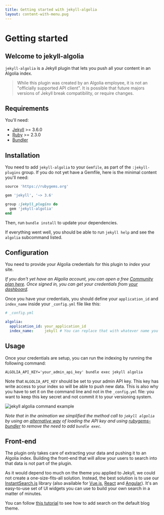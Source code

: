 ```yaml
---
title: Getting started with jekyll-algolia
layout: content-with-menu.pug
---
```


# Getting started

## Welcome to jekyll-algolia

`jekyll-algolia` is a Jekyll plugin that lets you push all your content in an
Algolia index.

> While this plugin was created by an Algolia employee, it is not an "officially supported API client". It is possible that future majors versions of Jekyll break compatibility, or require changes.

## Requirements

You'll need:

- [Jekyll][1] >= 3.6.0
- [Ruby][2] >= 2.3.0
- [Bundler][3]

## Installation

You need to add `jekyll-algolia` to your `Gemfile`, as part of the
`:jekyll-plugins` group. If you do not yet have a Gemfile, here is the minimal
content you'll need:

```ruby
source 'https://rubygems.org'

gem 'jekyll', '~> 3.6'

group :jekyll_plugins do
  gem 'jekyll-algolia'
end
```

Then, run `bundle install` to update your dependencies.

If everything went well, you should be able to run `jekyll help` and see the
`algolia` subcommand listed.

## Configuration

You need to provide your Algolia credentials for this plugin to *index* your
site.

*If you don't yet have an Algolia account, you can open a free [Community plan
here][4]. Once signed in, you can get your credentials from
[your dashboard][5].*

Once you have your credentials, you should define your `application_id` and
`index_name` inside your `_config.yml` file like this:

```yaml
# _config.yml

algolia:
  application_id: your_application_id
  index_name:     jekyll # You can replace that with whatever name you want
```

## Usage

Once your credentials are setup, you can run the indexing by running the
following command:

```shell
ALGOLIA_API_KEY='your_admin_api_key' bundle exec jekyll algolia
```

Note that `ALGOLIA_API_KEY` should be set to your admin API key. This key has
write access to your index so will be able to push new data. This is also why
you have to set it on the command line and not in the `_config.yml` file: you
want to keep this key secret and not commit it to your versioning system.

![jekyll algolia command example][6]

_Note that in the animation we simplified the method call to `jekyll algolia` by using an
[alternative way][7] of loading the API key and using [rubygems-bundler][8] to
remove the need to add `bundle exec`._

## Front-end

The plugin only takes care of extracting your data and pushing it to an Algolia
index. Building the front-end that will allow your users to search into that
data is not part of the plugin.

As it would depend too much on the theme you applied to Jekyll, we could not
create a one-size-fits-all solution. Instead, the best solution is to use our
[InstantSearch.js][9] library (also available for [Vue.js][10], [React][11] and
[Angular][12]). It's an easy-to-use set of UI widgets you can use to build your
own search in a matter of minutes.

You can follow [this tutorial][13] to see how to add search on the default blog
theme.

[1]: https://jekyllrb.com/
[2]: https://www.ruby-lang.org/en/
[3]: http://bundler.io/
[4]: https://www.algolia.com/users/sign_up/hacker
[5]: https://www.algolia.com/api-keys
[6]: ./assets/images/getting-started.gif
[7]: ./commandline.html#algolia-api-key-file
[8]: https://github.com/rvm/rubygems-bundler
[9]: https://community.algolia.com/instantsearch.js/
[10]: https://community.algolia.com/vue-instantsearch/
[11]: https://community.algolia.com/react-instantsearch/
[12]: https://community.algolia.com/angular-instantsearch/
[13]: ./blog.html
[14]: https://www.algolia.com/press#resources

